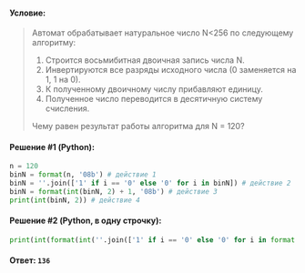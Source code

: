 #### Условие:

> Автомат обрабатывает натуральное число N<256 по следующему алгоритму:
> 1) Строится восьмибитная двоичная запись числа N.
> 2) Инвертируются все разряды исходного числа (0 заменяется на 1, 1 на 0).
> 3) К полученному двоичному числу прибавляют единицу.
> 4) Полученное число переводится в десятичную систему счисления.
> 
> Чему равен результат работы алгоритма для N = 120? 

#### Решение #1 (Python):
```python
n = 120
binN = format(n, '08b') # действие 1
binN = ''.join(['1' if i == '0' else '0' for i in binN]) # действие 2
binN = format(int(binN, 2) + 1, '08b') # действие 3
print(int(binN, 2)) # действие 4
```

#### Решение #2 (Python, в одну строчку):
```python
print(int(format(int(''.join(['1' if i == '0' else '0' for i in format(120, '08b')]), 2) + 1, '08b'), 2))
```

#### Ответ: `136`
